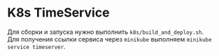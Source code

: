 # K8s TimeService

Для сборки и запуска нужно выполнить `k8s/build_and_deploy.sh`.  
Для получения ссылки сервиса через `minikube` выполняем
`minikube service timeserver`.
